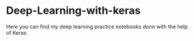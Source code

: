 # Deep-Learning-with-keras
Here you can find my deep learning practice notebooks done with the help of Keras
